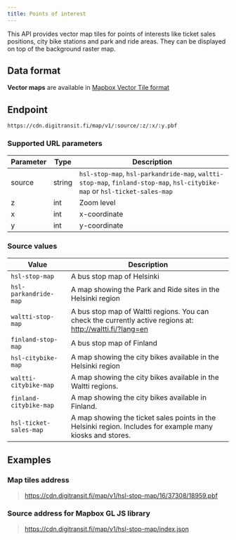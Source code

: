 ```yaml
---
title: Points of interest
---
```


This API provides vector map tiles for points of interests like ticket sales positions, city bike stations and park and ride areas. They can be displayed on top of the background raster map.

## Data format

**Vector maps** are available in [Mapbox Vector Tile format](https://github.com/mapbox/vector-tile-spec)

## Endpoint

`https://cdn.digitransit.fi/map/v1/:source/:z/:x/:y.pbf`

### Supported URL parameters

| Parameter     | Type           | Description                                              |
|---------------|----------------|----------------------------------------------------------|
| source        | string         | `hsl-stop-map`, `hsl-parkandride-map`, `waltti-stop-map`, `finland-stop-map`, `hsl-citybike-map` or `hsl-ticket-sales-map`
| z             | int            | Zoom level
| x             | int            | x-coordinate
| y             | int            | y-coordinate

### Source values

| Value                  | Description                                              |
|------------------------|----------------------------------------------------------|
| `hsl-stop-map`         | A bus stop map of Helsinki
| `hsl-parkandride-map`  | A map showing the Park and Ride sites in the Helsinki region
| `waltti-stop-map`      | A bus stop map of Waltti regions. You can check the currently active regions at: http://waltti.fi/?lang=en
| `finland-stop-map`     | A bus stop map of Finland
| `hsl-citybike-map`     | A map showing the city bikes available in the Helsinki region
| `waltti-citybike-map`  | A map showing the city bikes available in the Waltti regions.
| `finland-citybike-map` | A map showing the city bikes available in Finland.
| `hsl-ticket-sales-map` | A map showing the ticket sales points in the Helsinki region. Includes for example many kiosks and stores.

## Examples

### Map tiles address

> https://cdn.digitransit.fi/map/v1/hsl-stop-map/16/37308/18959.pbf

### Source address for Mapbox GL JS library

> https://cdn.digitransit.fi/map/v1/hsl-stop-map/index.json

